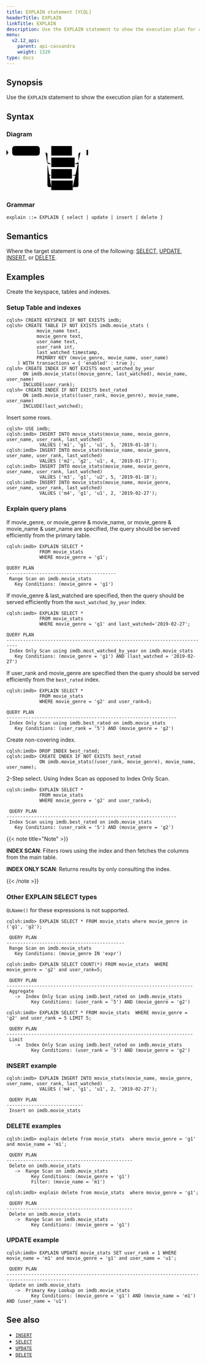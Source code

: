 ```yaml
---
title: EXPLAIN statement [YCQL]
headerTitle: EXPLAIN
linkTitle: EXPLAIN
description: Use the EXPLAIN statement to show the execution plan for a YCQL statement.
menu:
  v2.12_api:
    parent: api-cassandra
    weight: 1320
type: docs
---
```


## Synopsis

Use the `EXPLAIN` statement to show the execution plan for a statement.

## Syntax

### Diagram

<svg class="rrdiagram" version="1.1" xmlns:xlink="http://www.w3.org/1999/xlink" xmlns="http://www.w3.org/2000/svg" width="213" height="125" viewbox="0 0 213 125"><path class="connector" d="M0 22h15m72 0h30m54 0h27m-91 25q0 5 5 5h5m61 0h5q5 0 5-5m-81 30q0 5 5 5h5m54 0h12q5 0 5-5m-86-55q5 0 5 5v80q0 5 5 5h5m56 0h10q5 0 5-5v-80q0-5 5-5m5 0h15"/><polygon points="0,29 5,22 0,15" style="fill:black;stroke-width:0"/><rect class="literal" x="15" y="5" width="72" height="25" rx="7"/><text class="text" x="25" y="22">EXPLAIN</text><a xlink:href="../grammar_diagrams#select"><rect class="rule" x="117" y="5" width="54" height="25"/><text class="text" x="127" y="22">select</text></a><a xlink:href="../grammar_diagrams#update"><rect class="rule" x="117" y="35" width="61" height="25"/><text class="text" x="127" y="52">update</text></a><a xlink:href="../grammar_diagrams#insert"><rect class="rule" x="117" y="65" width="54" height="25"/><text class="text" x="127" y="82">insert</text></a><a xlink:href="../grammar_diagrams#delete"><rect class="rule" x="117" y="95" width="56" height="25"/><text class="text" x="127" y="112">delete</text></a><polygon points="209,29 213,29 213,15 209,15" style="fill:black;stroke-width:0"/></svg>

### Grammar

```
explain ::= EXPLAIN { select | update | insert | delete }
```


## Semantics

Where the target statement is one of the following: [SELECT](../dml_select), [UPDATE](../dml_update), [INSERT](../dml_insert), or [DELETE](../dml_delete).

## Examples
Create the keyspace, tables and indexes.

### Setup Table and indexes
```CQL
cqlsh> CREATE KEYSPACE IF NOT EXISTS imdb;
cqlsh> CREATE TABLE IF NOT EXISTS imdb.movie_stats (
           movie_name text,
           movie_genre text,
           user_name text,
           user_rank int,
           last_watched timestamp,
           PRIMARY KEY (movie_genre, movie_name, user_name)
    ) WITH transactions = { 'enabled' : true };
cqlsh> CREATE INDEX IF NOT EXISTS most_watched_by_year
      ON imdb.movie_stats((movie_genre, last_watched), movie_name, user_name)
      INCLUDE(user_rank);
cqlsh> CREATE INDEX IF NOT EXISTS best_rated
      ON imdb.movie_stats((user_rank, movie_genre), movie_name, user_name)
      INCLUDE(last_watched);
```

Insert some rows.
```CQL
cqlsh> USE imdb;
cqlsh:imdb> INSERT INTO movie_stats(movie_name, movie_genre, user_name, user_rank, last_watched)
            VALUES ('m1', 'g1', 'u1', 5, '2019-01-18');
cqlsh:imdb> INSERT INTO movie_stats(movie_name, movie_genre, user_name, user_rank, last_watched)
            VALUES ('m2', 'g2', 'u1', 4, '2019-01-17');
cqlsh:imdb> INSERT INTO movie_stats(movie_name, movie_genre, user_name, user_rank, last_watched)
            VALUES ('m3', 'g1', 'u2', 5, '2019-01-18');
cqlsh:imdb> INSERT INTO movie_stats(movie_name, movie_genre, user_name, user_rank, last_watched)
            VALUES ('m4', 'g1', 'u1', 2, '2019-02-27');
```
### Explain query plans
If movie_genre, or movie_genre & movie_name, or movie_genre & movie_name & user_name are specified, the query should be served efficiently from the primary table.

```CQL
cqlsh:imdb> EXPLAIN SELECT *
            FROM movie_stats
            WHERE movie_genre = 'g1';

QUERY PLAN
----------------------------------------
 Range Scan on imdb.movie_stats
   Key Conditions: (movie_genre = 'g1')
```
If movie_genre & last_watched are specified, then the query should be served efficiently from the `most_watched_by_year` index.

```CQL
cqlsh:imdb> EXPLAIN SELECT *
            FROM movie_stats
            WHERE movie_genre = 'g1' and last_watched='2019-02-27';

QUERY PLAN
--------------------------------------------------------------------------
 Index Only Scan using imdb.most_watched_by_year on imdb.movie_stats
   Key Conditions: (movie_genre = 'g1') AND (last_watched = '2019-02-27')

```

If user_rank and movie_genre are specified then the query should be served efficiently from the `best_rated` index.

```CQL
cqlsh:imdb> EXPLAIN SELECT *
            FROM movie_stats
            WHERE movie_genre = 'g2' and user_rank=5;

QUERY PLAN
--------------------------------------------------------------
 Index Only Scan using imdb.best_rated on imdb.movie_stats
   Key Conditions: (user_rank = '5') AND (movie_genre = 'g2')

```
Create non-covering index.
```CQL
cqlsh:imdb> DROP INDEX best_rated;
cqlsh:imdb> CREATE INDEX IF NOT EXISTS best_rated
            ON imdb.movie_stats((user_rank, movie_genre), movie_name, user_name);
```
2-Step select. Using Index Scan as opposed to Index Only Scan.
```CQL
cqlsh:imdb> EXPLAIN SELECT *
            FROM movie_stats
            WHERE movie_genre = 'g2' and user_rank=5;

 QUERY PLAN
--------------------------------------------------------------
 Index Scan using imdb.best_rated on imdb.movie_stats
   Key Conditions: (user_rank = '5') AND (movie_genre = 'g2')
```

{{< note title="Note" >}}

**INDEX SCAN**: Filters rows using the index and then fetches the columns from the main table.

**INDEX ONLY SCAN**: Returns results by only consulting the index.

{{< /note >}}


### Other EXPLAIN SELECT types
`QLName()` for these expressions is not supported.
```CQL
cqlsh:imdb> EXPLAIN SELECT * FROM movie_stats where movie_genre in ('g1', 'g2');

 QUERY PLAN
-------------------------------------------
 Range Scan on imdb.movie_stats
   Key Conditions: (movie_genre IN 'expr')
```


```CQL
cqlsh:imdb> EXPLAIN SELECT COUNT(*) FROM movie_stats  WHERE movie_genre = 'g2' and user_rank=5;

 QUERY PLAN
--------------------------------------------------------------------
 Aggregate
   ->  Index Only Scan using imdb.best_rated on imdb.movie_stats
         Key Conditions: (user_rank = '5') AND (movie_genre = 'g2')
```


```CQL
cqlsh:imdb> EXPLAIN SELECT * FROM movie_stats  WHERE movie_genre = 'g2' and user_rank = 5 LIMIT 5;

 QUERY PLAN
--------------------------------------------------------------------
 Limit
   ->  Index Only Scan using imdb.best_rated on imdb.movie_stats
         Key Conditions: (user_rank = '5') AND (movie_genre = 'g2')
```
### INSERT example

```CQL
cqlsh:imdb> EXPLAIN INSERT INTO movie_stats(movie_name, movie_genre, user_name, user_rank, last_watched)
            VALUES ('m4', 'g1', 'u1', 2, '2019-02-27');

 QUERY PLAN
----------------------------
 Insert on imdb.movie_stats
```
### DELETE examples

```CQL
cqlsh:imdb> explain delete from movie_stats  where movie_genre = 'g1' and movie_name = 'm1';

 QUERY PLAN
----------------------------------------------
 Delete on imdb.movie_stats
   ->  Range Scan on imdb.movie_stats
         Key Conditions: (movie_genre = 'g1')
         Filter: (movie_name = 'm1')
```
```CQL
cqlsh:imdb> explain delete from movie_stats  where movie_genre = 'g1';

 QUERY PLAN
----------------------------------------------
 Delete on imdb.movie_stats
   ->  Range Scan on imdb.movie_stats
         Key Conditions: (movie_genre = 'g1')
```
### UPDATE example

```CQL
cqlsh:imdb> EXPLAIN UPDATE movie_stats SET user_rank = 1 WHERE movie_name = 'm1' and movie_genre = 'g1' and user_name = 'u1';

 QUERY PLAN
---------------------------------------------------------------------------------------------
 Update on imdb.movie_stats
   ->  Primary Key Lookup on imdb.movie_stats
         Key Conditions: (movie_genre = 'g1') AND (movie_name = 'm1') AND (user_name = 'u1')
```

## See also

- [`INSERT`](../dml_insert)
- [`SELECT`](../dml_select)
- [`UPDATE`](../dml_update)
- [`DELETE`](../dml_delete)
